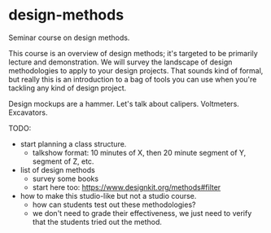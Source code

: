 # design-methods
Seminar course on design methods.  

This course is an overview of design methods; it's targeted to be primarily lecture and demonstration. We will survey the landscape of design methodologies to apply to your design projects. That sounds kind of formal, but really this is an introduction to a bag of tools you can use when you're tackling any kind of design project.   

Design mockups are a hammer. Let's talk about calipers. Voltmeters. Excavators.

TODO:
- start planning a class structure. 
  - talkshow format: 10 minutes of X, then 20 minute segment of Y, segment of Z, etc.
- list of design methods
  - survey some books
  - start here too: https://www.designkit.org/methods#filter
- how to make this studio-like but not a studio course. 
  - how can students test out these methodologies?
  - we don't need to grade their effectiveness, we just need to verify that the students tried out the method.
